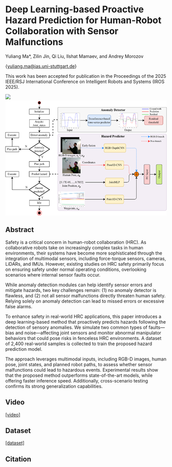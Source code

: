 # Deep Learning-based Proactive Hazard Prediction for Human-Robot Collaboration with Sensor Malfunctions
Yuliang Ma*, Zilin Jin, Qi Liu, Ilshat Mamaev, and Andrey Morozov

{yuliang.ma@ias.uni-stuttgart.de}

This work has been accepted for publication in the Proceedings of the 2025 IEEE/RSJ International Conference on Intelligent Robots and Systems (IROS 2025).

<img src="/source/Hazard_demo.png" height="220" />
<img src="/source/framework.png" height="360" />

## Abstract
Safety is a critical concern in human-robot collaboration (HRC). As collaborative robots take on increasingly complex tasks in human environments, their systems have become more sophisticated through the integration of multimodal sensors, including force-torque sensors, cameras, LiDARs, and IMUs. However, existing studies on HRC safety primarily focus on ensuring safety under normal operating conditions, overlooking scenarios where internal sensor faults occur. 

While anomaly detection modules can help identify sensor errors and mitigate hazards, two key challenges remain: (1) no anomaly detector is flawless, and (2) not all sensor malfunctions directly threaten human safety. Relying solely on anomaly detection can lead to missed errors or excessive false alarms.

To enhance safety in real-world HRC applications, this paper introduces a deep learning-based method that proactively predicts hazards following the detection of sensory anomalies. We simulate two common types of faults—bias and noise—affecting joint sensors and monitor abnormal manipulator behaviors that could pose risks in fenceless HRC environments. A dataset of 2,400 real-world samples is collected to train the proposed hazard prediction model.

The approach leverages multimodal inputs, including RGB-D images, human pose, joint states, and planned robot paths, to assess whether sensor malfunctions could lead to hazardous events. Experimental results show that the proposed method outperforms state-of-the-art models, while offering faster inference speed. Additionally, cross-scenario testing confirms its strong generalization capabilities.
## Video
[\[video\]](https://youtu.be/wVkbuf_aoXI) 
## Dataset
[\[dataset\]](https://www.kaggle.com/datasets/yuliangma/dl-hazard-prediction) 
## Citation
